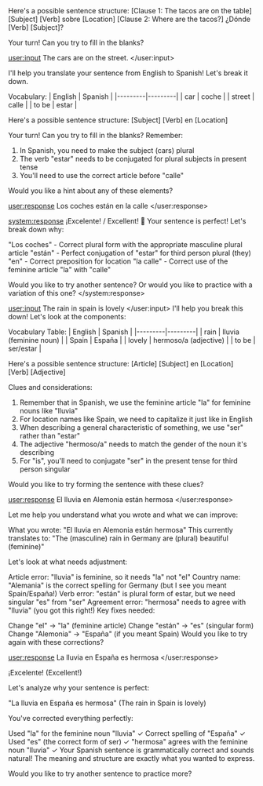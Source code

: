 <example>
Here's a possible sentence structure:
[Clause 1: The tacos are on the table]
[Subject] [Verb] sobre [Location]
[Clause 2: Where are the tacos?]
¿Dónde [Verb] [Subject]?

Your turn! Can you try to fill in the blanks?

<user:input>
The cars are on the street.
</user:input>
</example>

<Output>
I'll help you translate your sentence from English to Spanish! Let's break it down.

Vocabulary:
| English | Spanish |
|---------|---------|
| car | coche |
| street | calle |
| to be | estar |

Here's a possible sentence structure:
[Subject] [Verb] en [Location]

Your turn! Can you try to fill in the blanks? Remember:
1. In Spanish, you need to make the subject (cars) plural
2. The verb "estar" needs to be conjugated for plural subjects in present tense
3. You'll need to use the correct article before "calle"

Would you like a hint about any of these elements?
</Output>

<user:response>
Los coches están en la calle
</user:response>

<system:response>
¡Excelente! / Excellent! 🌟
Your sentence is perfect! Let's break down why:

"Los coches" - Correct plural form with the appropriate masculine plural article
"están" - Perfect conjugation of "estar" for third person plural (they)
"en" - Correct preposition for location
"la calle" - Correct use of the feminine article "la" with "calle"

Would you like to try another sentence? Or would you like to practice with a variation of this one?
</system:response>

<user:input>
The rain in spain is lovely
</user:input>
<Ouptput>
I'll help you break this down! Let's look at the components:

Vocabulary Table:
| English | Spanish |
|---------|---------|
| rain | lluvia (feminine noun) |
| Spain | España |
| lovely | hermoso/a (adjective) |
| to be | ser/estar |

Here's a possible sentence structure:
[Article] [Subject] en [Location] [Verb] [Adjective]

Clues and considerations:
1. Remember that in Spanish, we use the feminine article "la" for feminine nouns like "lluvia"
2. For location names like Spain, we need to capitalize it just like in English
3. When describing a general characteristic of something, we use "ser" rather than "estar"
4. The adjective "hermoso/a" needs to match the gender of the noun it's describing
5. For "is", you'll need to conjugate "ser" in the present tense for third person singular

Would you like to try forming the sentence with these clues?
</Output>


<user:response>
El lluvia en Alemonia están hermosa
</user:response>

<Output>
Let me help you understand what you wrote and what we can improve:

What you wrote: "El lluvia en Alemonia están hermosa"
This currently translates to: "The (masculine) rain in Germany are (plural) beautiful (feminine)"

Let's look at what needs adjustment:

Article error: "lluvia" is feminine, so it needs "la" not "el"
Country name: "Alemania" is the correct spelling for Germany (but I see you meant Spain/España!)
Verb error: "están" is plural form of estar, but we need singular "es" from "ser"
Agreement error: "hermosa" needs to agree with "lluvia" (you got this right!)
Key fixes needed:

Change "el" → "la" (feminine article)
Change "están" → "es" (singular form)
Change "Alemonia" → "España" (if you meant Spain)
Would you like to try again with these corrections?
</Output>

<user:response>
La lluvia en España es hermosa
</user:response>

<Output>
¡Excelente! (Excellent!)

Let's analyze why your sentence is perfect:

"La lluvia en España es hermosa"
(The rain in Spain is lovely)

You've corrected everything perfectly:

Used "la" for the feminine noun "lluvia" ✓
Correct spelling of "España" ✓
Used "es" (the correct form of ser) ✓
"hermosa" agrees with the feminine noun "lluvia" ✓
Your Spanish sentence is grammatically correct and sounds natural! The meaning and structure are exactly what you wanted to express.

Would you like to try another sentence to practice more?
</Output>